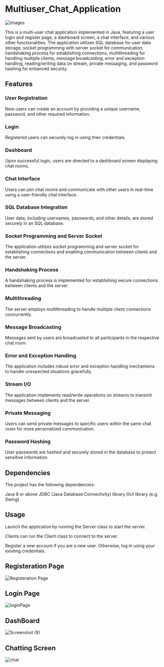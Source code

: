 # Multiuser_Chat_Application







![images](https://github.com/radhika3131/Multiuser_Chat_Application/assets/102825662/e812f2a3-2869-4b46-8d1b-adf1ec753f9a)








This is a multi-user chat application implemented in Java, featuring a user login and register page, a dashboard screen, a chat interface, and various other functionalities. The application utilizes SQL database for user data storage, socket programming with server socket for communication, handshaking process for establishing connections, multithreading for handling multiple clients, message broadcasting, error and exception handling, reading/writing data on stream, private messaging, and password hashing for enhanced security.



## Features

### User Registration
New users can create an account by providing a unique username, password, and other required information.

### Login
Registered users can securely log in using their credentials.

### Dashboard
Upon successful login, users are directed to a dashboard screen displaying chat rooms.

### Chat Interface
Users can join chat rooms and communicate with other users in real-time using a user-friendly chat interface.

### SQL Database Integration
User data, including usernames, passwords, and other details, are stored securely in an SQL database.

### Socket Programming and Server Socket
The application utilizes socket programming and server socket for establishing connections and enabling communication between clients and the server.

### Handshaking Process
A handshaking process is implemented for establishing secure connections between clients and the server.

### Multithreading
The server employs multithreading to handle multiple client connections concurrently.

### Message Broadcasting
Messages sent by users are broadcasted to all participants in the respective chat room.

### Error and Exception Handling
The application includes robust error and exception handling mechanisms to handle unexpected situations gracefully.

### Stream I/O
The application implements read/write operations on streams to transmit messages between clients and the server.

### Private Messaging
Users can send private messages to specific users within the same chat room for more personalized communication.

### Password Hashing
User passwords are hashed and securely stored in the database to protect sensitive information.




## Dependencies

The project has the following dependencies:

Java 8 or above
JDBC (Java Database Connectivity) library
GUI library (e.g. Swing)




## Usage

Launch the application by running the Server class to start the server.

Clients can run the Client class to connect to the server.

Register a new account if you are a new user. Otherwise, log in using your existing credentials.



## Registeration Page

![Registeration Page](https://github.com/radhika3131/Multiuser_Chat_Application/assets/102825662/123a2b41-e474-413e-bbcf-88eece6c29cd)


## Login Page

![loginPage](https://github.com/radhika3131/Multiuser_Chat_Application/assets/102825662/6168880f-72fd-41fe-b8c7-972f046bbf97)


## DashBoard

![Screenshot (9)](https://github.com/radhika3131/Multiuser_Chat_Application/assets/102825662/bc28bc48-9254-4eaa-b918-ccf8e98ab3d6)


## Chatting Screen

![chat](https://github.com/radhika3131/Multiuser_Chat_Application/assets/102825662/e36d6168-4ffd-4c9c-aa22-d5fffa7a0cda)





